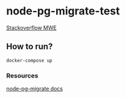 # node-pg-migrate-test
[Stackoverflow MWE](https://stackoverflow.com/questions/60834472/run-postgres-migration-with-docker-docker-compose)

## How to run?
`docker-compose up`

### Resources
[node-pg-migrate docs](https://github.com/salsita/node-pg-migrate#quick-example)
